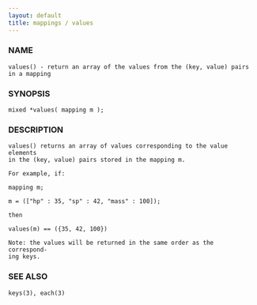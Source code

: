 ```yaml
---
layout: default
title: mappings / values
---
```






### NAME
    values() - return an array of the values from the (key, value) pairs
    in a mapping


### SYNOPSIS
    mixed *values( mapping m );


### DESCRIPTION
    values() returns an array of values corresponding to the value elements
    in the (key, value) pairs stored in the mapping m.

    For example, if:

    mapping m;

    m = (["hp" : 35, "sp" : 42, "mass" : 100]);

    then

    values(m) == ({35, 42, 100})

    Note: the values will be returned in the same order as the  correspond‐
    ing keys.


### SEE ALSO
    keys(3), each(3)



